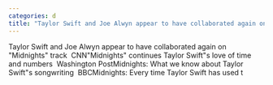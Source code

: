 ```yaml
---
categories: d
title: "Taylor Swift and Joe Alwyn appear to have collaborated again on Midnights track  CNN"
---
```

Taylor Swift and Joe Alwyn appear to have collaborated again on "Midnights" track&nbsp;&nbsp;CNN"Midnights" continues Taylor Swift"s love of time and numbers&nbsp;&nbsp;Washington PostMidnights: What we know about Taylor Swift"s songwriting&nbsp;&nbsp;BBCMidnights: Every time Taylor Swift has used t